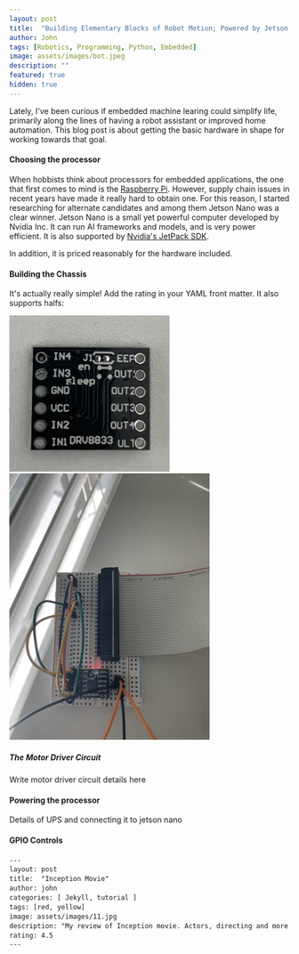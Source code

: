 ```yaml
---
layout: post
title:  "Building Elementary Blocks of Robot Motion; Powered by Jetson Nano "
author: John
tags: [Robotics, Programming, Python, Embedded]
image: assets/images/bot.jpeg
description: ""
featured: true
hidden: true
---
```


Lately, I've been curious if embedded machine learing could simplify life, primarily along the lines of having a robot assistant or improved home automation. This blog post is about getting the basic hardware in shape for working towards that goal.

#### Choosing the processor

When hobbists think about processors for embedded applications, the one that first comes to mind is the <a href="https://www.raspberrypi.com/">Raspberry Pi</a>. However, supply chain issues in recent years have made it really hard to obtain one. For this reason, I started researching for alternate candidates and among them Jetson Nano was a clear winner. Jetson Nano is a small yet powerful computer developed by Nvidia Inc.  It can run AI frameworks and models, and is very power efficient. It is also supported by <a href="https://developer.nvidia.com/embedded/jetpack">Nvidia's JetPack SDK</a>.

In addition, it is priced reasonably for the hardware included. 


#### Building the Chassis

It's actually really simple! Add the rating in your YAML front matter. It also supports halfs:

<div align="left">
  <img src="../assets/images/motor-driver.jpg"/>
  <img src="../assets/images/breadboard.jpeg"/>
</div>  

##### The Motor Driver Circuit

Write motor driver circuit details here

#### Powering the processor

Details of UPS and connecting it to jetson nano

#### GPIO Controls


```html
---
layout: post
title:  "Inception Movie"
author: john
categories: [ Jekyll, tutorial ]
tags: [red, yellow]
image: assets/images/11.jpg
description: "My review of Inception movie. Actors, directing and more."
rating: 4.5
---
```
